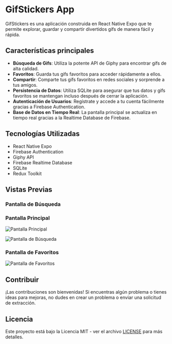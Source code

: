 # GifStickers App

GifStickers es una aplicación construida en React Native Expo que te permite explorar, guardar y compartir divertidos gifs de manera fácil y rápida.

## Características principales

- **Búsqueda de Gifs**: Utiliza la potente API de Giphy para encontrar gifs de alta calidad.
- **Favoritos**: Guarda tus gifs favoritos para acceder rápidamente a ellos.
- **Compartir**: Comparte tus gifs favoritos en redes sociales y sorprende a tus amigos.
- **Persistencia de Datos**: Utiliza SQLite para asegurar que tus datos y gifs favoritos se mantengan incluso después de cerrar la aplicación.
- **Autenticación de Usuarios**: Regístrate y accede a tu cuenta fácilmente gracias a Firebase Authentication.
- **Base de Datos en Tiempo Real**: La pantalla principal se actualiza en tiempo real gracias a la Realtime Database de Firebase.

## Tecnologías Utilizadas

- React Native Expo
- Firebase Authentication
- Giphy API
- Firebase Realtime Database
- SQLite
- Redux Toolkit

## Vistas Previas

### Pantalla de Búsqueda

### Pantalla Principal

![Pantalla Principal](https://media4.giphy.com/media/v1.Y2lkPTc5MGI3NjExdm44bmx5NDU1bm5ybWNjazIyaDNzbm5yc2o4MWN3eWFveXdqdHZwciZlcD12MV9pbnRlcm5hbF9naWZfYnlfaWQmY3Q9Zw/3vqiIuTqcYWy6AdsXr/giphy.gif)

![Pantalla de Búsqueda](/screenshots/search_screen.gif)

### Pantalla de Favoritos

![Pantalla de Favoritos](/screenshots/favorites_screen.gif)

## Contribuir

¡Las contribuciones son bienvenidas! Si encuentras algún problema o tienes ideas para mejoras, no dudes en crear un problema o enviar una solicitud de extracción.

## Licencia

Este proyecto está bajo la Licencia MIT - ver el archivo [LICENSE](LICENSE) para más detalles.
